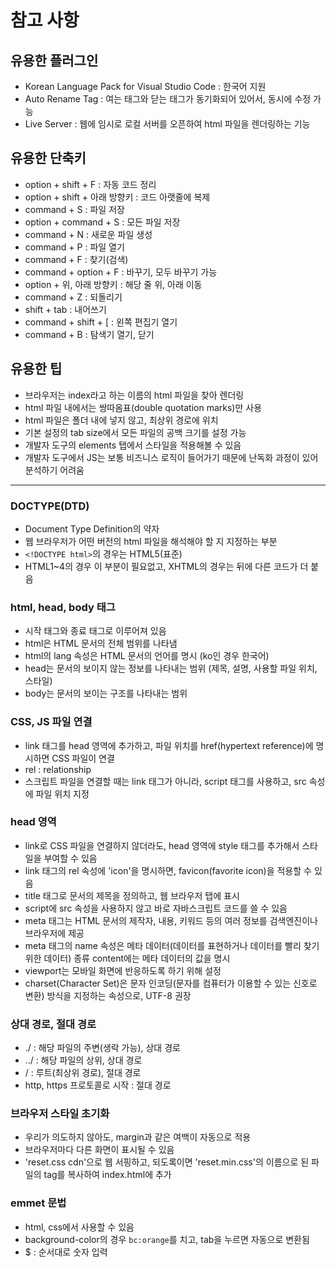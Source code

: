 # 참고 사항

## 유용한 플러그인
- Korean Language Pack for Visual Studio Code : 한국어 지원
- Auto Rename Tag : 여는 태그와 닫는 태그가 동기화되어 있어서, 동시에 수정 가능
- Live Server : 웹에 임시로 로컬 서버를 오픈하여 html 파일을 렌더링하는 기능

## 유용한 단축키
- option + shift + F : 자동 코드 정리
- option + shift + 아래 방향키 : 코드 아랫줄에 복제
- command + S : 파일 저장
- option + command + S : 모든 파일 저장
- command + N : 새로운 파일 생성
- command + P : 파일 열기
- command + F : 찾기(검색)
- command + option + F : 바꾸기, 모두 바꾸기 가능
- option + 위, 아래 방향키 : 해당 줄 위, 아래 이동
- command + Z : 되돌리기
- shift + tab : 내어쓰기
- command + shift + [ : 왼쪽 편집기 열기
- command + B : 탐색기 열기, 닫기

## 유용한 팁
- 브라우저는 index라고 하는 이름의 html 파일을 찾아 렌더링
- html 파일 내에서는 쌍따옴표(double quotation marks)만 사용
- html 파일은 폴더 내에 넣지 않고, 최상위 경로에 위치
- 기본 설정의 tab size에서 모든 파일의 공백 크기를 설정 가능
- 개발자 도구의 elements 탭에서 스타일을 적용해볼 수 있음
- 개발자 도구에서 JS는 보통 비즈니스 로직이 들어가기 때문에 난독화 과정이 있어 분석하기 어려움

---

### DOCTYPE(DTD)
- Document Type Definition의 약자
- 웹 브라우저가 어떤 버전의 html 파일을 해석해야 할 지 지정하는 부분
- `<!DOCTYPE html>`의 경우는 HTML5(표준)
- HTML1~4의 경우 이 부분이 필요없고, XHTML의 경우는 뒤에 다른 코드가 더 붙음

### html, head, body 태그
- 시작 태그와 종료 태그로 이루어져 있음
- html은 HTML 문서의 전체 범위를 나타냄
- html의 lang 속성은 HTML 문서의 언어를 명시 (ko인 경우 한국어)
- head는 문서의 보이지 않는 정보를 나타내는 범위 (제목, 설명, 사용할 파일 위치, 스타일)
- body는 문서의 보이는 구조를 나타내는 범위

### CSS, JS 파일 연결
- link 태그를 head 영역에 추가하고, 파일 위치를 href(hypertext reference)에 명시하면 CSS 파일이 연결
- rel : relationship
- 스크립트 파일을 연결할 때는 link 태그가 아니라, script 태그를 사용하고, src 속성에 파일 위치 지정

### head 영역
- link로 CSS 파일을 연결하지 않더라도, head 영역에 style 태그를 추가해서 스타일을 부여할 수 있음
- link 태그의 rel 속성에 'icon'을 명시하면, favicon(favorite icon)을 적용할 수 있음
- title 태그로 문서의 제목을 정의하고, 웹 브라우저 탭에 표시
- script에 src 속성을 사용하지 않고 바로 자바스크립트 코드를 쓸 수 있음
- meta 태그는 HTML 문서의 제작자, 내용, 키워드 등의 여러 정보를 검색엔진이나 브라우저에 제공
- meta 태그의 name 속성은 메타 데이터(데이터를 표현하거나 데이터를 빨리 찾기 위한 데이터) 종류 content에는 메타 데이터의 값을 명시
- viewport는 모바일 화면에 반응하도록 하기 위해 설정
- charset(Character Set)은 문자 인코딩(문자를 컴퓨터가 이용할 수 있는 신호로 변환) 방식을 지정하는 속성으로, UTF-8 권장

### 상대 경로, 절대 경로
- ./ : 해당 파일의 주변(생락 가능), 상대 경로
- ../ : 해당 파일의 상위, 상대 경로
- / : 루트(최상위 경로), 절대 경로
- http, https 프로토콜로 시작 : 절대 경로

### 브라우저 스타일 초기화
- 우리가 의도하지 않아도, margin과 같은 여백이 자동으로 적용
- 브라우저마다 다른 화면이 표시될 수 있음
- 'reset.css cdn'으로 웹 서핑하고, 되도록이면 'reset.min.css'의 이름으로 된 파일의 tag를 복사하여 index.html에 추가

### emmet 문법
- html, css에서 사용할 수 있음
- background-color의 경우 `bc:orange`를 치고, tab을 누르면 자동으로 변환됨
- $ : 순서대로 숫자 입력